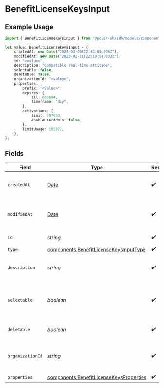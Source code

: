 # BenefitLicenseKeysInput

## Example Usage

```typescript
import { BenefitLicenseKeysInput } from "@polar-sh/sdk/models/components";

let value: BenefitLicenseKeysInput = {
    createdAt: new Date("2024-03-05T22:43:05.406Z"),
    modifiedAt: new Date("2023-02-11T22:19:54.833Z"),
    id: "<value>",
    description: "Compatible real-time attitude",
    selectable: false,
    deletable: false,
    organizationId: "<value>",
    properties: {
        prefix: "<value>",
        expires: {
            ttl: 688684,
            timeframe: "day",
        },
        activations: {
            limit: 707983,
            enableUserAdmin: false,
        },
        limitUsage: 105372,
    },
};
```

## Fields

| Field                                                                                              | Type                                                                                               | Required                                                                                           | Description                                                                                        |
| -------------------------------------------------------------------------------------------------- | -------------------------------------------------------------------------------------------------- | -------------------------------------------------------------------------------------------------- | -------------------------------------------------------------------------------------------------- |
| `createdAt`                                                                                        | [Date](https://developer.mozilla.org/en-US/docs/Web/JavaScript/Reference/Global_Objects/Date)      | :heavy_check_mark:                                                                                 | Creation timestamp of the object.                                                                  |
| `modifiedAt`                                                                                       | [Date](https://developer.mozilla.org/en-US/docs/Web/JavaScript/Reference/Global_Objects/Date)      | :heavy_check_mark:                                                                                 | Last modification timestamp of the object.                                                         |
| `id`                                                                                               | *string*                                                                                           | :heavy_check_mark:                                                                                 | The ID of the benefit.                                                                             |
| `type`                                                                                             | [components.BenefitLicenseKeysInputType](../../models/components/benefitlicensekeysinputtype.md)   | :heavy_check_mark:                                                                                 | N/A                                                                                                |
| `description`                                                                                      | *string*                                                                                           | :heavy_check_mark:                                                                                 | The description of the benefit.                                                                    |
| `selectable`                                                                                       | *boolean*                                                                                          | :heavy_check_mark:                                                                                 | Whether the benefit is selectable when creating a product.                                         |
| `deletable`                                                                                        | *boolean*                                                                                          | :heavy_check_mark:                                                                                 | Whether the benefit is deletable.                                                                  |
| `organizationId`                                                                                   | *string*                                                                                           | :heavy_check_mark:                                                                                 | The ID of the organization owning the benefit.                                                     |
| `properties`                                                                                       | [components.BenefitLicenseKeysProperties](../../models/components/benefitlicensekeysproperties.md) | :heavy_check_mark:                                                                                 | N/A                                                                                                |